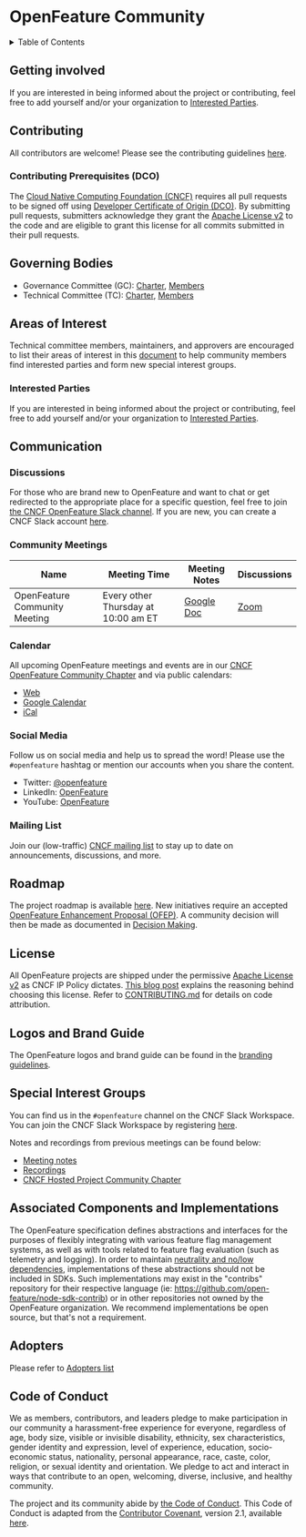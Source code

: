 # OpenFeature Community

<details>
<summary>
Table of Contents
</summary>

- [Getting Involved](#getting-involved)
- [Contributing](#contributing)
  - [Contributing Prerequisites (DCO)](#contributing-prerequisites-dco)
- [Governing Bodies](#governing-bodies)
- [Areas of Interest](#areas-of-interest)
- [Communication](#communication)
  - [Discussions](#discussions)
  - [Calendar](#calendar)
  - [Social Media](#social-media)
- [Roadmap](#roadmap)
- [License](#license)
- [Logos and Brand Guide](#logos-and-brand-guide)
- [Special Interest Groups](#special-interest-groups)
- [Associated Components and Implementations](#associated-components-and-implementations)
- [Adopters](#adopters)
- [Code of Conduct](#code-of-conduct)

</details>

## Getting involved

If you are interested in being informed about the project or contributing, feel free to add yourself and/or your organization to [Interested Parties](./interested-parties.md).

## Contributing

All contributors are welcome!
Please see the contributing guidelines
[here](https://github.com/open-feature/.github/blob/main/CONTRIBUTING.md).

### Contributing Prerequisites (DCO)

The [Cloud Native Computing Foundation (CNCF)](https://www.cncf.io/) requires all pull requests to be signed off using [Developer Certificate of Origin (DCO)](https://wiki.linuxfoundation.org/dco).
By submitting pull requests, submitters acknowledge they grant the [Apache License v2](./LICENSE) to the code and are eligible to grant this license for all commits submitted in their pull requests.

## Governing Bodies

- Governance Committee (GC): [Charter](./governance-charter.md), [Members](./community-members.md#governance-board)
- Technical Committee (TC): [Charter](./tech-committee-charter.md), [Members](./community-members.md#technical-committee)

## Areas of Interest

Technical committee members, maintainers, and approvers are encouraged to list their areas of interest in this [document](./areas-of-interest.md) to help community members find interested parties and form new special interest groups.

### Interested Parties

If you are interested in being informed about the project or contributing, feel free to add yourself and/or your organization to [Interested Parties](./interested-parties.md).

## Communication

### Discussions

For those who are brand new to OpenFeature and want to chat or get redirected to the appropriate place for a specific question, feel free to join [the CNCF OpenFeature Slack channel](https://cloud-native.slack.com/archives/C0344AANLA1). If you are new, you can create a CNCF Slack account [here](https://slack.cncf.io/).

### Community Meetings

| Name | Meeting Time | Meeting Notes | Discussions |
| ---- | ------------ | ------------- | ----------- |
| OpenFeature Community Meeting | Every other Thursday at 10:00 am ET | [Google Doc](https://docs.google.com/document/d/1pp6t2giTcdEdVAri_2B1Z6Mv8mHhvtZT1AmkPV9K7xQ/edit?usp=sharing) | [Zoom](https://dynatrace.zoom.us/j/94194023310?pwd=T0xDQ3J5VzlrdFlOTDIvcmtYVkdEdz09) |

### Calendar

All upcoming OpenFeature meetings and events are in our [CNCF OpenFeature Community Chapter](https://community.cncf.io/openfeature/) and via public calendars:

- [Web](https://calendar.google.com/calendar/embed?src=0ua7i1hiv5dh18b27toah63644%40group.calendar.google.com)
- [Google Calendar](https://calendar.google.com/calendar/u/0?cid=MHVhN2kxaGl2NWRoMThiMjd0b2FoNjM2NDRAZ3JvdXAuY2FsZW5kYXIuZ29vZ2xlLmNvbQ)
- [iCal](https://calendar.google.com/calendar/ical/0ua7i1hiv5dh18b27toah63644%40group.calendar.google.com/public/basic.ics)

### Social Media

Follow us on social media and help us to spread the word!
Please use the `#openfeature` hashtag or mention our accounts when you share the content.

- Twitter: [@openfeature](https://twitter.com/openfeature)
- LinkedIn: [OpenFeature](https://www.linkedin.com/company/openfeature/)
- YouTube: [OpenFeature](https://youtube.com/@openfeature834/)

### Mailing List

Join our (low-traffic) [CNCF mailing list](https://lists.cncf.io/g/cncf-openfeature-project) to stay up to date on announcements, discussions, and more.

## Roadmap

The project roadmap is available [here](https://github.com/orgs/open-feature/projects/1).
New initiatives require an accepted [OpenFeature Enhancement Proposal (OFEP)](https://github.com/open-feature/ofep). A community decision will then be made as documented in [Decision Making](./governance-charter.md#decision-making).

## License

All OpenFeature projects are shipped under the permissive [Apache License v2](./LICENSE) as CNCF IP Policy dictates. [This blog post](https://www.cncf.io/blog/2017/02/01/cncf-recommends-aslv2/) explains the reasoning behind choosing this license. Refer to [CONTRIBUTING.md](https://github.com/open-feature/.github/blob/main/CONTRIBUTING.md) for details on code attribution.

## Logos and Brand Guide

The OpenFeature logos and brand guide can be found in the [branding guidelines](./branding-guidelines.md).

## Special Interest Groups

You can find us in the `#openfeature` channel on the CNCF Slack Workspace. You can join the CNCF Slack Workspace by registering [here](https://slack.cncf.io).

Notes and recordings from previous meetings can be found below:

- [Meeting notes](https://docs.google.com/document/d/1pp6t2giTcdEdVAri_2B1Z6Mv8mHhvtZT1AmkPV9K7xQ/edit?usp=sharing)
- [Recordings](https://www.youtube.com/channel/UCXSFt-dT2HORGXz1-ksxtxw)
- [CNCF Hosted Project Community Chapter](https://community.cncf.io/openfeature/)  

## Associated Components and Implementations

The OpenFeature specification defines abstractions and interfaces for the purposes of flexibly integrating with various feature flag management systems, as well as with tools related to feature flag evaluation (such as telemetry and logging). In order to maintain [neutrality and no/low dependencies](https://github.com/open-feature/spec#design-principles), implementations of these abstractions should not be included in SDKs. Such implementations may exist in the "contribs" repository for their respective language (ie: https://github.com/open-feature/node-sdk-contrib) or in other repositories not owned by the OpenFeature organization. We recommend implementations be open source, but that's not a requirement.

## Adopters

Please refer to [Adopters list](./ADOPTERS.md)

## Code of Conduct

We as members, contributors, and leaders pledge to make participation in our community a harassment-free experience for everyone, regardless of age, body size, visible or invisible disability, ethnicity, sex characteristics, gender identity and expression, level of experience, education, socio-economic status, nationality, personal appearance, race, caste, color, religion, or sexual identity and orientation. We pledge to act and interact in ways that contribute to an open, welcoming, diverse, inclusive, and healthy community.

The project and its community abide by [the Code of Conduct](https://github.com/open-feature/.github/blob/main/CODE_OF_CONDUCT.md).
This Code of Conduct is adapted from the [Contributor Covenant](https://www.contributor-covenant.org),
version 2.1, available
[here](https://www.contributor-covenant.org/version/2/1/code_of_conduct.html).
